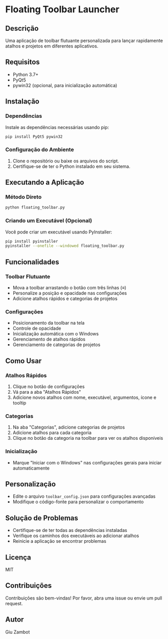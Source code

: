 # Floating Toolbar Launcher

## Descrição

Uma aplicação de toolbar flutuante personalizada para lançar rapidamente atalhos e projetos em diferentes aplicativos.

## Requisitos

- Python 3.7+
- PyQt5
- pywin32 (opcional, para inicialização automática)

## Instalação

### Dependências

Instale as dependências necessárias usando pip:

```bash
pip install PyQt5 pywin32
```

### Configuração do Ambiente

1. Clone o repositório ou baixe os arquivos do script.
2. Certifique-se de ter o Python instalado em seu sistema.

## Executando a Aplicação

### Método Direto

```bash
python floating_toolbar.py
```

### Criando um Executável (Opcional)

Você pode criar um executável usando PyInstaller:

```bash
pip install pyinstaller
pyinstaller --onefile --windowed floating_toolbar.py
```

## Funcionalidades

### Toolbar Flutuante

- Mova a toolbar arrastando o botão com três linhas (≡)
- Personalize a posição e opacidade nas configurações
- Adicione atalhos rápidos e categorias de projetos

### Configurações

- Posicionamento da toolbar na tela
- Controle de opacidade
- Inicialização automática com o Windows
- Gerenciamento de atalhos rápidos
- Gerenciamento de categorias de projetos

## Como Usar

### Atalhos Rápidos

1. Clique no botão de configurações
2. Vá para a aba "Atalhos Rápidos"
3. Adicione novos atalhos com nome, executável, argumentos, ícone e tooltip

### Categorias

1. Na aba "Categorias", adicione categorias de projetos
2. Adicione atalhos para cada categoria
3. Clique no botão da categoria na toolbar para ver os atalhos disponíveis

### Inicialização

- Marque "Iniciar com o Windows" nas configurações gerais para iniciar automaticamente

## Personalização

- Edite o arquivo `toolbar_config.json` para configurações avançadas
- Modifique o código-fonte para personalizar o comportamento

## Solução de Problemas

- Certifique-se de ter todas as dependências instaladas
- Verifique os caminhos dos executáveis ao adicionar atalhos
- Reinicie a aplicação se encontrar problemas

## Licença

MIT

## Contribuições

Contribuições são bem-vindas! Por favor, abra uma issue ou envie um pull request.

## Autor

Giu Zambot
